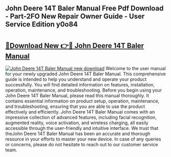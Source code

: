 ## John Deere 14T Baler Manual Free Pdf Download - Part-2FO New Repair Owner Guide - User Service Edition y0o84

# <h2><a href="http://bc94032.oget.top/?id=John+Deere+14T+Baler+Manual">🔗Download New 👉🔴 John Deere 14T Baler Manual</a></h2>

[![John Deere 14T Baler Manual new download](https://i.imgur.com/5g1atiW.png)](http://bc94032.oget.top/?id=John+Deere+14T+Baler+Manual)
Welcome to the user manual for your newly upgraded John Deere 14T Baler Manual. This comprehensive guide is intended to help you understand and operate your product successfully. You will find detailed information on features, installation, operation, maintenance, and troubleshooting. Before you begin using your John Deere 14T Baler Manual, please read this manual thoroughly. It contains essential information on product setup, operation, maintenance, and troubleshooting, ensuring that you are able to use the product effectively and efficiently. John Deere 14T Baler Manual comes with an impressive collection of advanced features, including facial recognition, augmented reality, voice activation, and wireless charging, all easily accessible through the user-friendly and intuitive interface. We trust that theJohn Deere 14T Baler Manual has been an accurate and thorough resource in your efforts to master your new device. In case of any queries or concerns, please do not hesitate to reach out to our customer service team.
